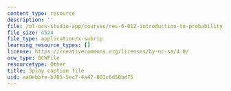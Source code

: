 ```yaml
---
content_type: resource
description: ''
file: /ol-ocw-studio-app/courses/res-6-012-introduction-to-probability-spring-2018/aa0ebbfeb7855ec74a47001c6d58bd75_PJExYLw0qtc.srt
file_size: 4524
file_type: application/x-subrip
learning_resource_types: []
license: https://creativecommons.org/licenses/by-nc-sa/4.0/
ocw_type: OCWFile
resourcetype: Other
title: 3play caption file
uid: aa0ebbfe-b785-5ec7-4a47-001c6d58bd75
---
```


